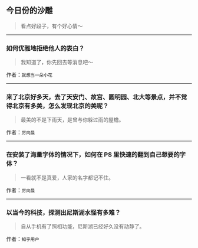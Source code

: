 ## 今日份的沙雕

> 看点好段子，有个好心情～


 
---

### 如何优雅地拒绝他人的表白？

> 我知道了，你先回去等消息吧～


作者：`就想当一朵小花`

---

### 来了北京好多天，去了天安门、故宫、圆明园、北大等景点，并不觉得北京有多美，怎么发现北京的美呢？

> 最美的不是下雨天，是曾与你躲过雨的屋檐。


作者：`厉向晨`

---

### 在安装了海量字体的情况下，如何在 PS 里快速的翻到自己想要的字体？

> 一看就不是真爱，人家的名字都记不住。


作者：`厉向晨`

---

### 以当今的科技，探测出尼斯湖水怪有多难？

> 自从手机有了照相功能，尼斯湖已经好久没有动静了。


作者：`知乎用户`